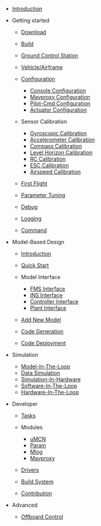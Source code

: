 <!-- docs/_sidebar.md -->

- [Introduction](/)

- Getting started

  - [Download](introduction/download.md)
  - [Build](introduction/build.md)
  - [Ground Control Station](introduction/gcs.md)
  - [Vehicle/Airframe](introduction/vehicle_type.md)
  - [Configuration](introduction/configuration/configuration.md)
    - [Console Configuration](introduction/configuration/console_config.md)  
    - [Mavproxy Configuration](introduction/configuration/mavproxy_config.md)  
    - [Pilot-Cmd Configuration](introduction/configuration/pilot_cmd_config.md)  
    - [Actuator Configuration](introduction/configuration/actuator_config.md)  
  - Sensor Calibration

    - [Gyroscopic Calibration](introduction/calibration/gyro_calib.md)
    - [Accelerometer Calibration](introduction/calibration/accel_calib.md)
    - [Compass Calibration](introduction/calibration/mag_calib.md)
    - [Level Horizon Calibration](introduction/calibration/level_calib.md)
    - [RC Calibration](introduction/calibration/rc_calib.md)
    - [ESC Calibration](introduction/calibration/esc_calib.md)
    - [Airspeed Calibration](introduction/calibration/airspeed_calib.md)

  - [First Flight](introduction/first_flight.md)
  - [Parameter Tuning](introduction/param_tuning.md)
  - [Debug](introduction/debug.md)
  - [Logging](introduction/logging.md)
  - [Command](introduction/command.md)

- Model-Based Design

  - [Introduction](mbd/introduction.md)
  - [Quick Start](mbd/quick_start.md)

  - Model Interface

    - [FMS Interface](mbd/interface/fms_interface.md)
    - [INS Interface](mbd/interface/ins_interface.md)
    - [Controller Interface](mbd/interface/controller_interface.md)
    - [Plant Interface](mbd/interface/plant_interface.md)

  - [Add New Model](mbd/new_model.md)
  - [Code Generation](mbd/codegen.md)
  - [Code Deployment](mbd/code_deploy.md)

- Simulation

  - [Model-In-The-Loop](simulation/MIL.md)
  - [Data Simulation](simulation/DataSIM.md)
  - [Simulation-In-Hardware](simulation/SIH.md)
  - [Software-In-The-Loop](simulation/SIL.md)
  - [Hardware-In-The-Loop](simulation/HIL.md)

- Developer
    - [Tasks](developer/tasks.md)
    - Modules

      - [uMCN](developer/module/uMCN.md)
      - [Param](developer/module/param.md)
      - [Mlog](developer/module/mlog.md)
      - [Mavproxy](developer/module/mavproxy.md)
    - [Drivers](developer/drivers.md)
    - [Build System](developer/build.md)
    - [Contribution](developer/contribution.md)

- Advanced
    - [Offboard Control](advanced/offboard.md)
